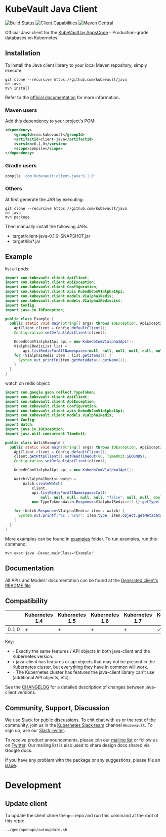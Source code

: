 # KubeVault Java Client

[![Build Status](https://travis-ci.org/kubevault/java.svg?branch=master)](https://travis-ci.org/kubevault/java)
[![Client Capabilities](https://img.shields.io/badge/Kubernetes%20client-Silver-blue.svg?style=flat&colorB=C0C0C0&colorA=306CE8)](http://bit.ly/kubernetes-client-capabilities-badge)
[![Maven Central](https://img.shields.io/maven-central/v/com.kubevault/client-java-examples.svg?label=Maven%20Central)](http://search.maven.org/#search%7Cga%7C1%7Cg%3A%22com.kubevault%22%20a%3A%22client-java-examples%22)

Official Java client for the [KubeVault by AppsCode](https://kubevault.com/) - Production-grade databases on Kubernetes.

## Installation

To install the Java client library to your local Maven repository, simply execute:

```shell
git clone --recursive https://github.com/kubevault/java
cd java
mvn install
```

Refer to the [official documentation](https://maven.apache.org/plugins/maven-deploy-plugin/usage.html) for more information.

### Maven users

Add this dependency to your project's POM:

```xml
<dependency>
    <groupId>com.kubevault</groupId>
    <artifactId>client-java</artifactId>
    <version>0.1.0</version>
    <scope>compile</scope>
</dependency>
```

### Gradle users

```groovy
compile 'com.kubevault:client-java:0.1.0'
```

### Others

At first generate the JAR by executing:

```
git clone --recursive https://github.com/kubevault/java
cd java
mvn package
```

Then manually install the following JARs:

* target/client-java-0.1.0-SNAPSHOT.jar
* target/lib/*.jar

## Example

list all pods:

```java
import com.kubevault.client.ApiClient;
import com.kubevault.client.ApiException;
import com.kubevault.client.Configuration;
import com.kubevault.client.apis.KubedbComV1alpha1Api;
import com.kubevault.client.models.V1alpha1Redis;
import com.kubevault.client.models.V1alpha1RedisList;
import Config;
import java.io.IOException;

public class Example {
  public static void main(String[] args) throws IOException, ApiException {
    ApiClient client = Config.defaultClient();
    Configuration.setDefaultApiClient(client);

    KubedbComV1alpha1Api api = new KubedbComV1alpha1Api();
    V1alpha1RedisList list =
        api.listRedisForAllNamespaces(null, null, null, null, null, null, null, null, null);
    for (V1alpha1Redis item : list.getItems()) {
      System.out.println(item.getMetadata().getName());
    }
  }
}
```

watch on redis object:

```java
import com.google.gson.reflect.TypeToken;
import com.kubevault.client.ApiClient;
import com.kubevault.client.ApiException;
import com.kubevault.client.Configuration;
import com.kubevault.client.apis.KubedbComV1alpha1Api;
import com.kubevault.client.models.V1alpha1Redis;
import Config;
import Watch;
import java.io.IOException;
import java.util.concurrent.TimeUnit;

public class WatchExample {
  public static void main(String[] args) throws IOException, ApiException {
    ApiClient client = Config.defaultClient();
    client.getHttpClient().setReadTimeout(60, TimeUnit.SECONDS);
    Configuration.setDefaultApiClient(client);

    KubedbComV1alpha1Api api = new KubedbComV1alpha1Api();

    Watch<V1alpha1Redis> watch =
        Watch.createWatch(
            client,
            api.listRedisForAllNamespacesCall(
                null, null, null, null, null, "false", null, null, Boolean.TRUE, null, null),
            new TypeToken<Watch.Response<V1alpha1Redis>>() {}.getType());

    for (Watch.Response<V1alpha1Redis> item : watch) {
      System.out.printf("%s : %s%n", item.type, item.object.getMetadata().getName());
    }
  }
}
```

More examples can be found in [examples](examples/) folder. To run examples, run this command:

```shell
mvn exec:java -Dexec.mainClass="Example"
```

## Documentation

All APIs and Models' documentation can be found at the [Generated client's README file](kubernetes/README.md)

## Compatibility

|       | Kubernetes 1.4 | Kubernetes 1.5 | Kubernetes 1.6 | Kubernetes 1.7 | Kubernetes 1.8 | Kubernetes 1.9 |
|-------|----------------|----------------|----------------|----------------|----------------|----------------|
| 0.1.0 | +              | +              | +              | +              | ✓              | -              |

Key:

* `✓` Exactly the same features / API objects in both java-client and the Kubernetes
  version.
* `+` java-client has features or api objects that may not be present in the
  Kubernetes cluster, but everything they have in common will work.
* `-` The Kubernetes cluster has features the java-client library can't use
  (additional API objects, etc).

See the [CHANGELOG](./CHANGELOG.md) for a detailed description of changes
between java-client versions.

## Community, Support, Discussion

We use Slack for public discussions. To chit chat with us or the rest of the community, join us in the [Kubernetes Slack team](https://kubernetes.slack.com/messages/C8149MREV/) channel `#kubevault`. To sign up, use our [Slack inviter](http://slack.kubernetes.io/).

To receive product announcements, please join our [mailing list](https://groups.google.com/forum/#!forum/kubevault) or follow us on [Twitter](https://twitter.com/KubeVault). Our mailing list is also used to share design docs shared via Google docs.

If you have any problem with the package or any suggestions, please file an [issue](https://github.com/kubevault/java/issues).

# Development

## Update client

To update the client clone the `gen` repo and run this command at the root of this repo:

```bash
../gen/openapi/autoupdate.sh
```
